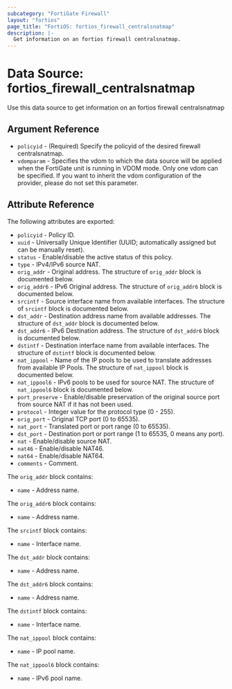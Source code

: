 ```yaml
---
subcategory: "FortiGate Firewall"
layout: "fortios"
page_title: "FortiOS: fortios_firewall_centralsnatmap"
description: |-
  Get information on an fortios firewall centralsnatmap.
---
```


# Data Source: fortios_firewall_centralsnatmap
Use this data source to get information on an fortios firewall centralsnatmap

## Argument Reference

* `policyid` - (Required) Specify the policyid of the desired firewall centralsnatmap.
* `vdomparam` - Specifies the vdom to which the data source will be applied when the FortiGate unit is running in VDOM mode. Only one vdom can be specified. If you want to inherit the vdom configuration of the provider, please do not set this parameter.


## Attribute Reference

The following attributes are exported:

* `policyid` - Policy ID.
* `uuid` - Universally Unique Identifier (UUID; automatically assigned but can be manually reset).
* `status` - Enable/disable the active status of this policy.
* `type` - IPv4/IPv6 source NAT.
* `orig_addr` - Original address. The structure of `orig_addr` block is documented below.
* `orig_addr6` - IPv6 Original address. The structure of `orig_addr6` block is documented below.
* `srcintf` - Source interface name from available interfaces. The structure of `srcintf` block is documented below.
* `dst_addr` - Destination address name from available addresses. The structure of `dst_addr` block is documented below.
* `dst_addr6` - IPv6 Destination address. The structure of `dst_addr6` block is documented below.
* `dstintf` - Destination interface name from available interfaces. The structure of `dstintf` block is documented below.
* `nat_ippool` - Name of the IP pools to be used to translate addresses from available IP Pools. The structure of `nat_ippool` block is documented below.
* `nat_ippool6` - IPv6 pools to be used for source NAT. The structure of `nat_ippool6` block is documented below.
* `port_preserve` - Enable/disable preservation of the original source port from source NAT if it has not been used.
* `protocol` - Integer value for the protocol type (0 - 255).
* `orig_port` - Original TCP port (0 to 65535).
* `nat_port` - Translated port or port range (0 to 65535).
* `dst_port` - Destination port or port range (1 to 65535, 0 means any port).
* `nat` - Enable/disable source NAT.
* `nat46` - Enable/disable NAT46.
* `nat64` - Enable/disable NAT64.
* `comments` - Comment.

The `orig_addr` block contains:

* `name` - Address name.

The `orig_addr6` block contains:

* `name` - Address name.

The `srcintf` block contains:

* `name` - Interface name.

The `dst_addr` block contains:

* `name` - Address name.

The `dst_addr6` block contains:

* `name` - Address name.

The `dstintf` block contains:

* `name` - Interface name.

The `nat_ippool` block contains:

* `name` - IP pool name.

The `nat_ippool6` block contains:

* `name` - IPv6 pool name.

